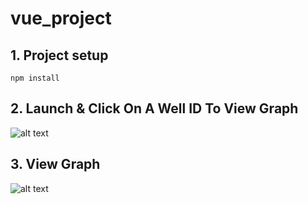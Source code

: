 # vue_project

## 1. Project setup
```
npm install
```
## 2. Launch & Click On A Well ID To View Graph

![alt text](https://i.imgur.com/SCFkP3s.png)

## 3. View Graph

![alt text](https://i.imgur.com/MWUYDeF.png)

